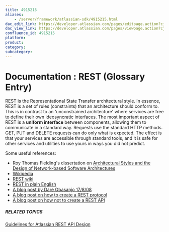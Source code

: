 ```yaml
---
title: 4915215
aliases:
    - /server/framework/atlassian-sdk/4915215.html
dac_edit_link: https://developer.atlassian.com/pages/editpage.action?cjm=wozere&pageId=4915215
dac_view_link: https://developer.atlassian.com/pages/viewpage.action?cjm=wozere&pageId=4915215
confluence_id: 4915215
platform:
product:
category:
subcategory:
---
```

# Documentation : REST (Glossary Entry)

REST is the Representational State Transfer architectural style. In essence, REST is a set of rules (constraints) that an architecture should conform to. This is in contrast to an 'unconstrained architecture' where services are free to define their own ideosyncratic interfaces. The most important aspect of REST is a **uniform interface** between components, allowing them to communicate in a standard way. Requests use the standard HTTP methods. GET, PUT and DELETE requests can do only what is expected. The effect is that your services are accessible through standard tools, and it is safe for other services and utilities to use yours in ways you did not predict.

Some useful references:

-   Roy Thomas Fielding's dissertation on <a href="http://www.ics.uci.edu/~fielding/pubs/dissertation/abstract.htm" class="external-link">Architectural Styles and the Design of Network-based Software Architectures</a>
-   <a href="http://en.wikipedia.org/wiki/Representational_State_Transfer" class="external-link">Wikipedia</a>
-   <a href="http://rest.blueoxen.net/cgi-bin/wiki.pl?FrontPage" class="external-link">REST wiki</a>
-   <a href="http://rest.blueoxen.net/cgi-bin/wiki.pl?RestInPlainEnglish" class="external-link">REST in plain English</a>
-   <a href="http://www.25hoursaday.com/weblog/2008/08/17/ExplainingRESTToDamienKatz.aspx" class="external-link">A blog post by Dare Obasanjo 17/8/08</a>
-   <a href="http://www.xml.com/pub/a/2004/12/01/restful-web.html" class="external-link">A blog post on how to create a REST protocol</a>
-   <a href="http://www.infoq.com/articles/rest-anti-patterns" class="external-link">A blog post on how not to create a REST API</a>

##### RELATED TOPICS

<a href="/pages/createpage.action?spaceKey=DOCS&amp;title=Guidelines+for+Atlassian+REST+API+Design&amp;linkCreation=true&amp;fromPageId=4915215" class="createlink">Guidelines for Atlassian REST API Design</a>

















































































































































































































































































































